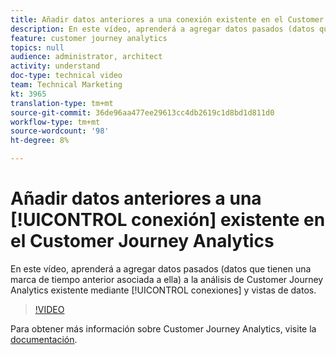 ```yaml
---
title: Añadir datos anteriores a una conexión existente en el Customer Journey Analytics
description: En este vídeo, aprenderá a agregar datos pasados (datos que tienen una marca de tiempo anterior asociada a ella) a la análisis de Customer Journey Analytics existente mediante conexiones y vistas de datos.
feature: customer journey analytics
topics: null
audience: administrator, architect
activity: understand
doc-type: technical video
team: Technical Marketing
kt: 3965
translation-type: tm+mt
source-git-commit: 36de96aa477ee29613cc4db2619c1d8bd1d811d0
workflow-type: tm+mt
source-wordcount: '98'
ht-degree: 8%

---
```



# Añadir datos anteriores a una [!UICONTROL conexión] existente en el Customer Journey Analytics

En este vídeo, aprenderá a agregar datos pasados (datos que tienen una marca de tiempo anterior asociada a ella) a la análisis de Customer Journey Analytics existente mediante [!UICONTROL conexiones] y vistas de datos.

>[!VIDEO](https://video.tv.adobe.com/v/32549/?quality=12)

Para obtener más información sobre Customer Journey Analytics, visite la [documentación](https://docs.adobe.com/content/help/es-ES/analytics-platform/using/cja-landing.html).
